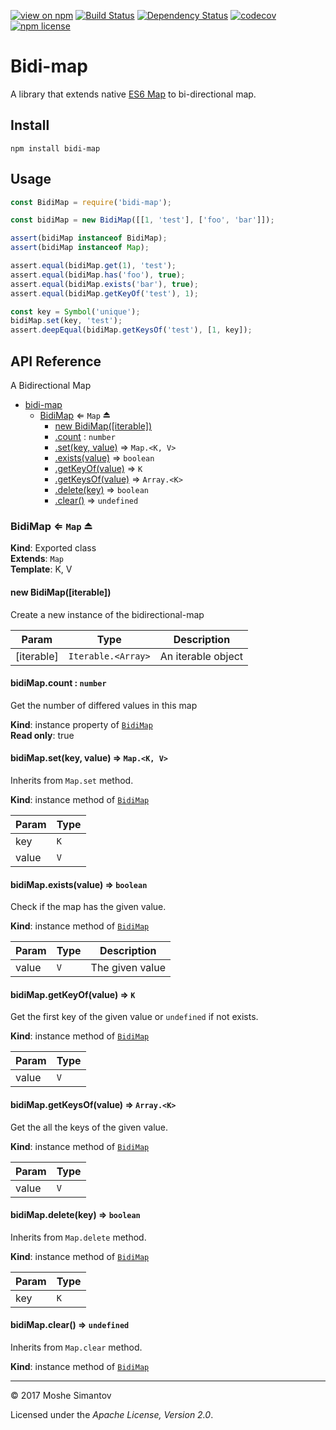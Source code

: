 [![view on npm](http://img.shields.io/npm/v/bidi-map.svg)](https://www.npmjs.org/package/bidi-map)
[![Build Status](https://travis-ci.org/moshest/bidi-map.svg?branch=master)](https://travis-ci.org/moshest/bidi-map)
[![Dependency Status](https://david-dm.org/moshest/bidi-map.svg)](https://david-dm.org/moshest/bidi-map)
[![codecov](https://codecov.io/gh/moshest/bidi-map/branch/master/graph/badge.svg)](https://codecov.io/gh/moshest/bidi-map)
[![npm license](https://img.shields.io/npm/l/bidi-map.svg)](LICENSE)

# Bidi-map
A library that extends native
[ES6 Map](https://developer.mozilla.org/en/docs/Web/JavaScript/Reference/Global_Objects/Map)
to bi-directional map.

## Install
```
npm install bidi-map
```

## Usage
```js
const BidiMap = require('bidi-map');

const bidiMap = new BidiMap([[1, 'test'], ['foo', 'bar']]);

assert(bidiMap instanceof BidiMap);
assert(bidiMap instanceof Map);

assert.equal(bidiMap.get(1), 'test');
assert.equal(bidiMap.has('foo'), true);
assert.equal(bidiMap.exists('bar'), true);
assert.equal(bidiMap.getKeyOf('test'), 1);

const key = Symbol('unique');
bidiMap.set(key, 'test');
assert.deepEqual(bidiMap.getKeysOf('test'), [1, key]);
```

## API Reference
  A Bidirectional Map


* [bidi-map](#module_bidi-map)
    * [BidiMap](#exp_module_bidi-map--BidiMap) ⇐ <code>Map</code> ⏏
        * [new BidiMap([iterable])](#new_module_bidi-map--BidiMap_new)
        * [.count](#module_bidi-map--BidiMap+count) : <code>number</code>
        * [.set(key, value)](#module_bidi-map--BidiMap+set) ⇒ <code>Map.&lt;K, V&gt;</code>
        * [.exists(value)](#module_bidi-map--BidiMap+exists) ⇒ <code>boolean</code>
        * [.getKeyOf(value)](#module_bidi-map--BidiMap+getKeyOf) ⇒ <code>K</code>
        * [.getKeysOf(value)](#module_bidi-map--BidiMap+getKeysOf) ⇒ <code>Array.&lt;K&gt;</code>
        * [.delete(key)](#module_bidi-map--BidiMap+delete) ⇒ <code>boolean</code>
        * [.clear()](#module_bidi-map--BidiMap+clear) ⇒ <code>undefined</code>

<a name="exp_module_bidi-map--BidiMap"></a>

### BidiMap ⇐ <code>Map</code> ⏏
**Kind**: Exported class  
**Extends**: <code>Map</code>  
**Template**: K, V  
<a name="new_module_bidi-map--BidiMap_new"></a>

#### new BidiMap([iterable])
Create a new instance of the bidirectional-map


| Param | Type | Description |
| --- | --- | --- |
| [iterable] | <code>Iterable.&lt;Array&gt;</code> | An iterable object |

<a name="module_bidi-map--BidiMap+count"></a>

#### bidiMap.count : <code>number</code>
Get the number of differed values in this map

**Kind**: instance property of [<code>BidiMap</code>](#exp_module_bidi-map--BidiMap)  
**Read only**: true  
<a name="module_bidi-map--BidiMap+set"></a>

#### bidiMap.set(key, value) ⇒ <code>Map.&lt;K, V&gt;</code>
Inherits from `Map.set` method.

**Kind**: instance method of [<code>BidiMap</code>](#exp_module_bidi-map--BidiMap)  

| Param | Type |
| --- | --- |
| key | <code>K</code> | 
| value | <code>V</code> | 

<a name="module_bidi-map--BidiMap+exists"></a>

#### bidiMap.exists(value) ⇒ <code>boolean</code>
Check if the map has the given value.

**Kind**: instance method of [<code>BidiMap</code>](#exp_module_bidi-map--BidiMap)  

| Param | Type | Description |
| --- | --- | --- |
| value | <code>V</code> | The given value |

<a name="module_bidi-map--BidiMap+getKeyOf"></a>

#### bidiMap.getKeyOf(value) ⇒ <code>K</code>
Get the first key of the given value or `undefined` if not exists.

**Kind**: instance method of [<code>BidiMap</code>](#exp_module_bidi-map--BidiMap)  

| Param | Type |
| --- | --- |
| value | <code>V</code> | 

<a name="module_bidi-map--BidiMap+getKeysOf"></a>

#### bidiMap.getKeysOf(value) ⇒ <code>Array.&lt;K&gt;</code>
Get the all the keys of the given value.

**Kind**: instance method of [<code>BidiMap</code>](#exp_module_bidi-map--BidiMap)  

| Param | Type |
| --- | --- |
| value | <code>V</code> | 

<a name="module_bidi-map--BidiMap+delete"></a>

#### bidiMap.delete(key) ⇒ <code>boolean</code>
Inherits from `Map.delete` method.

**Kind**: instance method of [<code>BidiMap</code>](#exp_module_bidi-map--BidiMap)  

| Param | Type |
| --- | --- |
| key | <code>K</code> | 

<a name="module_bidi-map--BidiMap+clear"></a>

#### bidiMap.clear() ⇒ <code>undefined</code>
Inherits from `Map.clear` method.

**Kind**: instance method of [<code>BidiMap</code>](#exp_module_bidi-map--BidiMap)  

* * *

&copy; 2017 Moshe Simantov

Licensed under the _Apache License, Version 2.0_.

